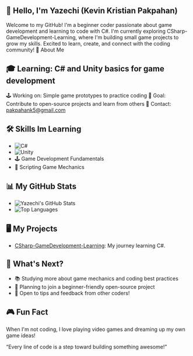 ## 👋 Hello, I'm Yazechi (Kevin Kristian Pakpahan)
Welcome to my GitHub! I'm a beginner coder passionate about game development and learning to code with C#. I'm currently exploring CSharp-GameDevelopment-Learning, where I'm building small game projects to grow my skills. Excited to learn, create, and connect with the coding community!
🌟 About Me

## 🎓 Learning: C# and Unity basics for game development
🕹️ Working on: Simple game prototypes to practice coding
🤝 Goal: Contribute to open-source projects and learn from others
📧 Contact: pakpahank5@gmail.com

## 🛠️ Skills Im Learning

- ![C#](https://img.shields.io/badge/-C%23-239120?logo=c-sharp&logoColor=white)
- ![Unity](https://img.shields.io/badge/-Unity-000000?logo=unity&logoColor=white)
- 🕹️ Game Development Fundamentals
- 📁 Scripting Game Mechanics

## 📊 My GitHub Stats

- ![Yazechi's GitHub Stats](https://github-readme-stats.vercel.app/api?username=Yazechi&show_icons=true&theme=light)
- ![Top Languages](https://github-readme-stats.vercel.app/api/top-langs/?username=Yazechi&layout=compact&theme=light)

## 🖥️ My Projects
- [CSharp-GameDevelopment-Learning](https://github.com/Yazechi/CSharp-GameDevelopment-Learning): My journey learning C#.
  
## 🌱 What's Next?

- 📚 Studying more about game mechanics and coding best practices
- 🚀 Planning to join a beginner-friendly open-source project
- 💬 Open to tips and feedback from other coders!

## 🎮 Fun Fact
When I'm not coding, I love playing video games and dreaming up my own game ideas!

“Every line of code is a step toward building something awesome!”
